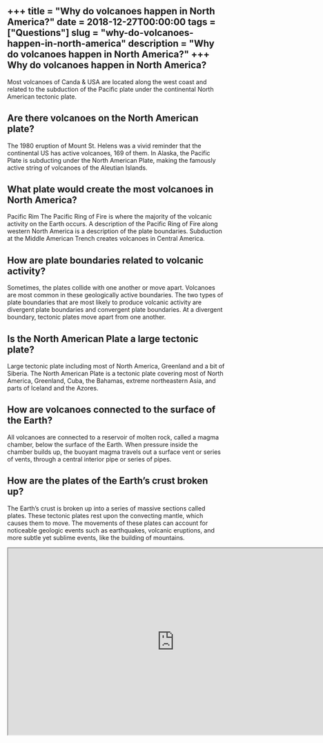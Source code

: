 +++
title = "Why do volcanoes happen in North America?"
date = 2018-12-27T00:00:00
tags = ["Questions"]
slug = "why-do-volcanoes-happen-in-north-america"
description = "Why do volcanoes happen in North America?"
+++
Why do volcanoes happen in North America?
-----------------------------------------

Most volcanoes of Canda &amp; USA are located along the west coast and related to the subduction of the Pacific plate under the continental North American tectonic plate.

Are there volcanoes on the North American plate?
------------------------------------------------

The 1980 eruption of Mount St. Helens was a vivid reminder that the continental US has active volcanoes, 169 of them. In Alaska, the Pacific Plate is subducting under the North American Plate, making the famously active string of volcanoes of the Aleutian Islands.

What plate would create the most volcanoes in North America?
------------------------------------------------------------

Pacific Rim The Pacific Ring of Fire is where the majority of the volcanic activity on the Earth occurs. A description of the Pacific Ring of Fire along western North America is a description of the plate boundaries. Subduction at the Middle American Trench creates volcanoes in Central America.

How are plate boundaries related to volcanic activity?
------------------------------------------------------

Sometimes, the plates collide with one another or move apart. Volcanoes are most common in these geologically active boundaries. The two types of plate boundaries that are most likely to produce volcanic activity are divergent plate boundaries and convergent plate boundaries. At a divergent boundary, tectonic plates move apart from one another.

Is the North American Plate a large tectonic plate?
---------------------------------------------------

Large tectonic plate including most of North America, Greenland and a bit of Siberia. The North American Plate is a tectonic plate covering most of North America, Greenland, Cuba, the Bahamas, extreme northeastern Asia, and parts of Iceland and the Azores.

How are volcanoes connected to the surface of the Earth?
--------------------------------------------------------

All volcanoes are connected to a reservoir of molten rock, called a magma chamber, below the surface of the Earth. When pressure inside the chamber builds up, the buoyant magma travels out a surface vent or series of vents, through a central interior pipe or series of pipes.

How are the plates of the Earth’s crust broken up?
--------------------------------------------------

The Earth’s crust is broken up into a series of massive sections called plates. These tectonic plates rest upon the convecting mantle, which causes them to move. The movements of these plates can account for noticeable geologic events such as earthquakes, volcanic eruptions, and more subtle yet sublime events, like the building of mountains.

<iframe allow="accelerometer; autoplay; clipboard-write; encrypted-media; gyroscope; picture-in-picture" allowfullscreen="" class="__youtube_prefs__  epyt-is-override  no-lazyload" data-no-lazy="1" data-origheight="433" data-origwidth="770" data-skipgform_ajax_framebjll="" height="433" id="_ytid_66395" loading="lazy" src="https://www.youtube.com/embed/LQwZwKS9RPs?enablejsapi=1&autoplay=0&cc_load_policy=0&cc_lang_pref=&iv_load_policy=1&loop=0&modestbranding=0&rel=1&fs=1&playsinline=0&autohide=2&theme=dark&color=red&controls=1&" title="YouTube player" width="770"></iframe>